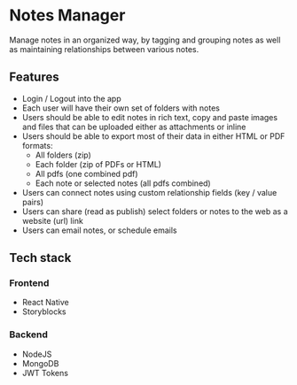 # Notes Manager

Manage notes in an organized way, by tagging and grouping notes as well as maintaining relationships between various notes.

## Features
- Login / Logout into the app
- Each user will have their own set of folders with notes
- Users should be able to edit notes in rich text, copy and paste images and files that can be uploaded either as attachments or inline
- Users should be able to export most of their data in either HTML or PDF formats:
  - All folders (zip)
  - Each folder (zip of PDFs or HTML)
  - All pdfs (one combined pdf)
  - Each note or selected notes (all pdfs combined) 
- Users can connect notes using custom relationship fields (key / value pairs)
- Users can share (read as publish) select folders or notes to the web as a website (url) link
- Users can email notes, or schedule emails

## Tech stack

### Frontend
- React Native
- Storyblocks

### Backend
- NodeJS
- MongoDB
- JWT Tokens